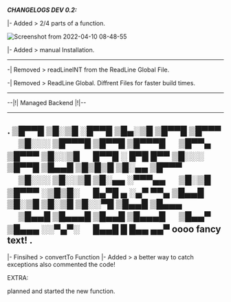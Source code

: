 ***CHANGELOGS DEV 0.2:***



 |- Added > 2/4 parts of a function.
 
 ![Screenshot from 2022-04-10 08-48-55](https://user-images.githubusercontent.com/86614978/162613780-75c9680b-a435-40d3-83b6-4e29bafd4e41.png)
 
 |- Added > manual Installation.

 ---------------------------------------------------------
 
 -| Removed > readLineINT from the ReadLine Global File.
 
 -| Removed > ReadLine Global. Diffrent Files for faster build times.
 
 --------------------------------------------------------------
 
 --|!| Managed Backend |!|-- 
 
 
 ------------------------------------------------------------------------------------------------
.
▒█▀▀█ ▒█░▒█ ░█▀▀█ ▒█▄░▒█ ▒█▀▀█ ▒█▀▀▀ 　 ▒█░░░ ▒█▀▀▀█ ▒█▀▀█ ▒█▀▀▀█ 　 ▒█▀▀▄ ▒█▀▀▀ ▒█░░▒█ 　 █▀▀█ ░ █▀█ █▀▀ 
▒█░░░ ▒█▀▀█ ▒█▄▄█ ▒█▒█▒█ ▒█░▄▄ ▒█▀▀▀ 　 ▒█░░░ ▒█░░▒█ ▒█░▄▄ ░▀▀▀▄▄ 　 ▒█░▒█ ▒█▀▀▀ ░▒█▒█░ 　 █▄▀█ ▄ ░▄▀ ▀▀▄ 
▒█▄▄█ ▒█░▒█ ▒█░▒█ ▒█░░▀█ ▒█▄▄█ ▒█▄▄▄ 　 ▒█▄▄█ ▒█▄▄▄█ ▒█▄▄█ ▒█▄▄▄█ 　 ▒█▄▄▀ ▒█▄▄▄ ░░▀▄▀░ 　 █▄▄█ █ █▄▄ ▄▄▀
         oooo fancy text!
.
 ------------------------------------------------------------------------------------------------

|- Finsihed >  convertTo Function
|- Added >  a better way to catch exceptions also commented the code!


EXTRA:

planned and started the new function.

